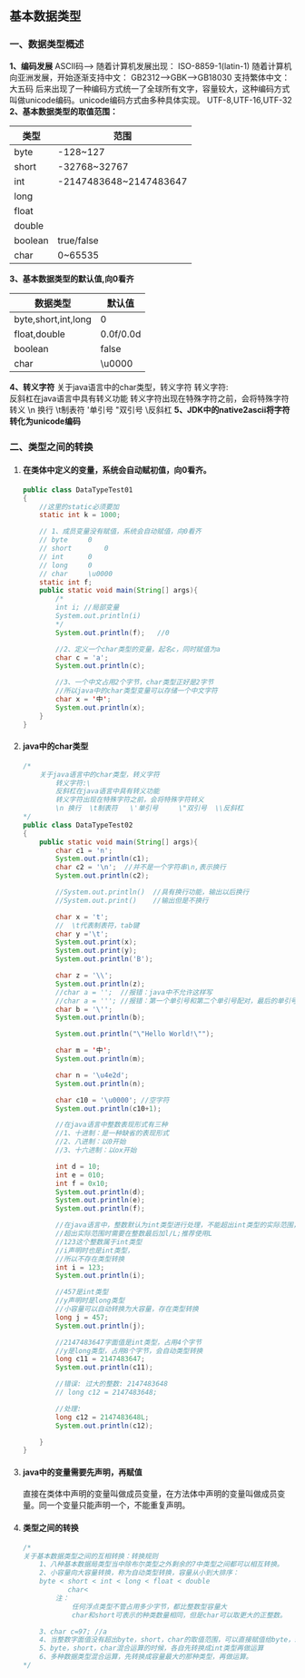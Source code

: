 ## 基本数据类型

### 一、数据类型概述

**1、编码发展**
	ASCII码-->
	随着计算机发展出现：
		ISO-8859-1(latin-1)
	随着计算机向亚洲发展，开始逐渐支持中文：
		GB2312-->GBK-->GB18030
	支持繁体中文：大五码<big5>
	后来出现了一种编码方式统一了全球所有文字，容量较大，这种编码方式叫做unicode编码。unicode编码方式由多种具体实现。
	UTF-8,UTF-16,UTF-32
**2、基本数据类型的取值范围：**

| 类型    | 范围                   |
| ------- | ---------------------- |
| byte    | -128~127               |
| short   | -32768~32767           |
| int     | -2147483648~2147483647 |
| long    |                        |
| float   |                        |
| double  |                        |
| boolean | true/false             |
| char    | 0~65535                |

**3、基本数据类型的默认值,向0看齐**

| 数据类型            | 默认值    |
| ------------------- | --------- |
| byte,short,int,long | 0         |
| float,double        | 0.0f/0.0d |
| boolean             | false     |
| char                | \u0000    |

**4、转义字符**
	关于java语言中的char类型，转义字符
	转义字符:\
	反斜杠在java语言中具有转义功能
	转义字符出现在特殊字符之前，会将特殊字符转义
	\n 换行  \t制表符   \'单引号 	 \"双引号	\\反斜杠
**5、JDK中的native2ascii将字符转化为unicode编码**

### 二、类型之间的转换

1. #### 在类体中定义的变量，系统会自动赋初值，向0看齐。

    ```java
    public class DataTypeTest01
    {
    	//这里的static必须要加
    	static int k = 1000;
    
    	// 1、成员变量没有赋值，系统会自动赋值，向0看齐
    	// byte		0
    	// short		0
    	// int		0
    	// long		0
    	// char		\u0000
    	static int f;
    	public static void main(String[] args){
    		/*
    		int i; //局部变量
    		System.out.println(i)
    		*/
    		System.out.println(f);	 //0
    
    		//2、定义一个char类型的变量，起名c，同时赋值为a
    		char c = 'a';
    		System.out.println(c);
    
    		//3、一个中文占用2个字节，char类型正好是2字节
    		//所以java中的char类型变量可以存储一个中文字符
    		char x = '中';
    		System.out.println(x);
    	}	
    }
    ```

2. #### java中的char类型

    ```java
    /*
    	关于java语言中的char类型，转义字符
    		转义字符:\
    		反斜杠在java语言中具有转义功能
    		转义字符出现在特殊字符之前，会将特殊字符转义
    		\n 换行  \t制表符   \'单引号 	 \"双引号	\\反斜杠
    */
    public class DataTypeTest02
    {
    	public static void main(String[] args){
    		char c1 = 'n';
    		System.out.println(c1);
    		char c2 = '\n';  //并不是一个字符串\n,表示换行
    		System.out.println(c2);
    
    		//System.out.println()  //具有换行功能，输出以后换行
    		//System.out.print()  	//输出但是不换行
    
    		char x = 't';
    		//	\t代表制表符，tab键
    		char y ='\t';
    		System.out.print(x);
    		System.out.print(y);
    		System.out.println('B');
    
    		char z = '\\';
    		System.out.println(z);
    		//char a = '';  //报错：java中不允许这样写
    		//char a = '''; //报错：第一个单引号和第二个单引号配对，最后的单引号找不到另一半
    		char b = '\'';
    		System.out.println(b);
    
    		System.out.println("\"Hello World!\"");
    
    		char m = '中';
    		System.out.println(m);
    
    		char n = '\u4e2d';
    		System.out.println(n);
    
    		char c10 = '\u0000'; //空字符
    		System.out.println(c10+1);
    
    		//在java语言中整数表现形式有三种
    		//1、十进制：是一种缺省的表现形式
    		//2、八进制：以0开始
    		//3、十六进制：以ox开始
    
    		int d = 10;
    		int e = 010;
    		int f = 0x10;
    		System.out.println(d);
    		System.out.println(e);
    		System.out.println(f);
    
    		//在java语言中，整数默认为int类型进行处理，不能超出int类型的实际范围，
    		//超出实际范围时需要在整数最后加l/L;推荐使用L
    		//123这个整数属于int类型
    		//i声明时也是int类型，
    		//所以不存在类型转换
    		int i = 123;
    		System.out.println(i);
    
    		//457是int类型
    		//y声明时是long类型
    		//小容量可以自动转换为大容量，存在类型转换
    		long j = 457;
    		System.out.println(j);
    
    		//2147483647字面值是int类型，占用4个字节
    		//y是long类型，占用8个字节，会自动类型转换
    		long c11 = 2147483647;
    		System.out.println(c11);
    
    		//错误: 过大的整数: 2147483648
    		// long c12 = 2147483648;
    
    		//处理:
    		long c12 = 2147483648L;
    		System.out.println(c12);
    
    	}
    }
    ```

3. #### **java中的变量需要先声明，再赋值**

    直接在类体中声明的变量叫做成员变量，在方法体中声明的变量叫做成员变量。同一个变量只能声明一个，不能重复声明。

4. #### 类型之间的转换

    ```java
    /*
    关于基本数据类型之间的互相转换：转换规则
    	1、八种基本数据局类型当中除布尔类型之外剩余的7中类型之间都可以相互转换。
    	2、小容量向大容量转换，称为自动类型转换，容量从小到大排序：
    	byte < short < int < long < float < double
    		   char<
    		注：
    			任何浮点类型不管占用多少字节，都比整数型容量大
    			char和short可表示的种类数量相同，但是char可以取更大的正整数。
    
    	3、char c=97; //a
    	4、当整数字面值没有超出byte，short，char的取值范围，可以直接赋值给byte，short，char类型的变量
    	5、byte，short，char混合运算的时候，各自先转换成int类型再做运算
    	6、多种数据类型混合运算，先转换成容量最大的那种类型，再做运算。
    */
    ```
